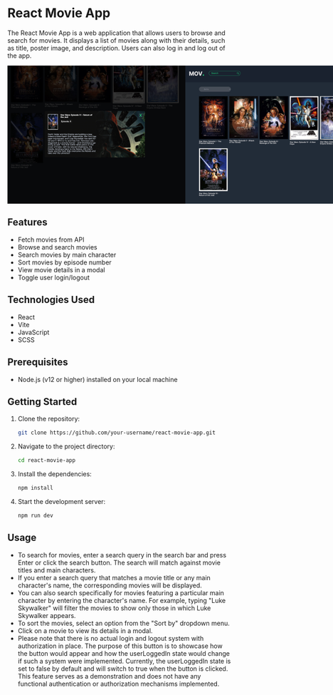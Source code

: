 # React Movie App

The React Movie App is a web application that allows users to browse and search for movies. It displays a list of movies along with their details, such as title, poster image, and description. Users can also log in and log out of the app.

<div style="display: flex;">
  <img src="./public/screenshot1.jpg" alt="Screenshot 1" width="400" />
  <img src="./public/screenshot2.jpg" alt="Screenshot 2" width="400" />
</div>

## Features

- Fetch movies from API
- Browse and search movies
- Search movies by main character
- Sort movies by episode number
- View movie details in a modal
- Toggle user login/logout

## Technologies Used

- React
- Vite
- JavaScript
- SCSS

## Prerequisites

- Node.js (v12 or higher) installed on your local machine

## Getting Started

1. Clone the repository:

   ```bash
   git clone https://github.com/your-username/react-movie-app.git

2. Navigate to the project directory:

   ```bash
   cd react-movie-app

3. Install the dependencies:

   ```bash
   npm install

4. Start the development server:

   ```bash
   npm run dev

## Usage
- To search for movies, enter a search query in the search bar and press Enter or click the search button. The search will match against movie titles and main characters.
- If you enter a search query that matches a movie title or any main character's name, the corresponding movies will be displayed.
- You can also search specifically for movies featuring a particular main character by entering the character's name. For example, typing "Luke Skywalker" will filter the movies to show only those in which Luke Skywalker appears.
- To sort the movies, select an option from the "Sort by" dropdown menu.
- Click on a movie to view its details in a modal.
- Please note that there is no actual login and logout system with authorization in place. The purpose of this button is to showcase how the button would appear and how the userLoggedIn state would change if such a system were implemented. Currently, the userLoggedIn state is set to false by default and will switch to true when the button is clicked. This feature serves as a demonstration and does not have any functional authentication or authorization mechanisms implemented.



